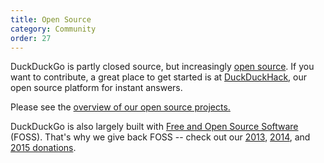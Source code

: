 ```yaml
---
title: Open Source
category: Community
order: 27
---
```

<p>DuckDuckGo is partly closed source, but increasingly <a href="https://github.com/duckduckgo/">open source</a>. If you want to contribute, a great place to get started is at <a href="http://duckduckhack.com">DuckDuckHack</a>, our open source platform for instant answers.</p>

<p>Please see the <a href="https://duck.co/help/open-source/opensource-overview">overview of our open source projects.</a></p>

<p>DuckDuckGo is also largely built with <a href="https://duck.co/help/company/architecture">Free and Open Source Software</a> (FOSS). That's why we give back FOSS -- check out our <a href="http://duckduckgo.tumblr.com/post/44000299625/duckduckgo-foss-donations-2012">2013</a>, <a href="https://duck.co/blog/post/72/foss2014">2014</a>, and <a href="https://duck.co/blog/post/154/donations_2015">2015 donations</a>.</p>